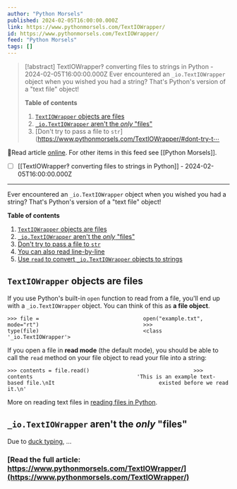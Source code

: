 ```yaml
---
author: "Python Morsels"
published: 2024-02-05T16:00:00.000Z
link: https://www.pythonmorsels.com/TextIOWrapper/
id: https://www.pythonmorsels.com/TextIOWrapper/
feed: "Python Morsels"
tags: []
---
```

> [!abstract] TextIOWrapper‽ converting files to strings in Python - 2024-02-05T16:00:00.000Z
> Ever encountered an `_io.TextIOWrapper` object when you wished you had a string? That's Python's version of a "text file" object!
> 
> **Table of contents**
> 
> 1. [`TextIOWrapper` objects are files](https://www.pythonmorsels.com/TextIOWrapper/#textiowrapper-objects-are-files)
> 2. [`_io.TextIOWrapper` aren't the _only_ "files"](https://www.pythonmorsels.com/TextIOWrapper/#_iotextiowrapper-arent-the-only-files)
> 3. [Don't try to pass a file to `str`](https://www.pythonmorsels.com/TextIOWrapper/#dont-try-t⋯

🔗Read article [online](https://www.pythonmorsels.com/TextIOWrapper/). For other items in this feed see [[Python Morsels]].

- [ ] [[TextIOWrapper‽ converting files to strings in Python]] - 2024-02-05T16:00:00.000Z
- - -
Ever encountered an `_io.TextIOWrapper` object when you wished you had a string? That's Python's version of a "text file" object!

**Table of contents**

1. [`TextIOWrapper` objects are files](https://www.pythonmorsels.com/TextIOWrapper/#textiowrapper-objects-are-files)
2. [`_io.TextIOWrapper` aren't the _only_ "files"](https://www.pythonmorsels.com/TextIOWrapper/#_iotextiowrapper-arent-the-only-files)
3. [Don't try to pass a file to `str`](https://www.pythonmorsels.com/TextIOWrapper/#dont-try-to-pass-a-file-to-str)
4. [You can also read line-by-line](https://www.pythonmorsels.com/TextIOWrapper/#you-can-also-read-line-by-line)
5. [Use `read` to convert `_io.TextIOWrapper` objects to strings](https://www.pythonmorsels.com/TextIOWrapper/#use-read-to-convert-_iotextiowrapper-objects-to-strings)

## `TextIOWrapper` objects are files

If you use Python's built-in `open` function to read from a file, you'll end up with a `_io.TextIOWrapper` object. You can think of this as **a file object**.

`>>> file =                                 open("example.txt", mode="rt")                                 >>>                                 type(file)                                 <class                                 '_io.TextIOWrapper'>`
                                

If you open a file in **read mode** (the default mode), you should be able to call the `read` method on your file object to read your file into a string:

`>>> contents = file.read()                                 >>>                                 contents                                 'This is an example text-based file.\nIt                                 existed before we read it.\n'`
                                

More on reading text files in [reading files in Python](https://www.pythonmorsels.com/how-read-text-file/).

## `_io.TextIOWrapper` aren't the _only_ "files"

Due to [duck typing](https://www.pythonmorsels.com/duck-typing/), …

### [Read the full article: https://www.pythonmorsels.com/TextIOWrapper/](https://www.pythonmorsels.com/TextIOWrapper/)
